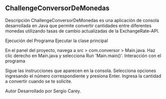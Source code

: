 ## ChallengeConversorDeMonedas ##
Descripción
ChallengeConversorDeMonedas es una aplicación de consola desarrollada en Java que permite convertir cantidades entre diferentes monedas utilizando tasas de cambio actualizadas de la ExchangeRate-API.

Ejecución del Programa
Ejecutar la clase principal

En el panel del proyecto, navega a src > com.conversor > Main.java.
Haz clic derecho en Main.java y selecciona Run 'Main.main()'.
Interacción con el programa

Sigue las instrucciones que aparecen en la consola.
Selecciona opciones ingresando el número correspondiente y presiona Enter.
Ingresa la cantidad a convertir cuando se te solicite.

Autor
Desarrollado por Sergio Carey.

